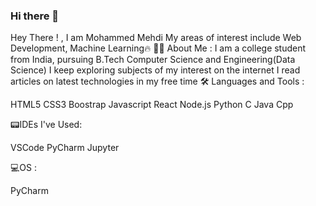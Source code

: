 ### Hi there 👋

<!--
**catosaurusrex2003/catosaurusrex2003** is a ✨ _special_ ✨ repository because its `README.md` (this file) appears on your GitHub profile.

Here are some ideas to get you started:

- 🔭 I’m currently working on ...
- 🌱 I’m currently learning ...
- 👯 I’m looking to collaborate on ...
- 🤔 I’m looking for help with ...
- 💬 Ask me about ...
- 📫 How to reach me: ...
- 😄 Pronouns: ...
- ⚡ Fun fact: ...
-->
Hey There !  , I am Mohammed Mehdi
My areas of interest include Web Development, Machine Learning🔥
👨‍💻 About Me :
I am a college student from India, pursuing B.Tech Computer Science and Engineering(Data Science)
I keep exploring subjects of my interest on the internet
I read articles on latest technologies in my free time
🛠️ Languages and Tools :

HTML5  CSS3  Boostrap  Javascript   React  Node.js  Python  C  Java  Cpp 

📟IDEs I've Used:

VSCode  PyCharm  Jupyter

💻OS :

PyCharm 
